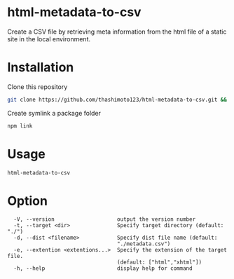 # html-metadata-to-csv
Create a CSV file by retrieving meta information from the html file of a static site in the local environment.

# Installation
Clone this repository
```bash
git clone https://github.com/thashimoto123/html-metadata-to-csv.git && cd html-metadata-to-csv
```
Create symlink a package folder
```bash
npm link
```

# Usage
```bash
html-metadata-to-csv
```

# Option
```
  -V, --version                    output the version number
  -t, --target <dir>               Specify target directory (default: "./")
  -d, --dist <filename>            Specify dist file name (default:
                                   "./metadata.csv")
  -e, --extention <extentions...>  Specify the extension of the target file.
                                   (default: ["html","xhtml"])
  -h, --help                       display help for command
```
